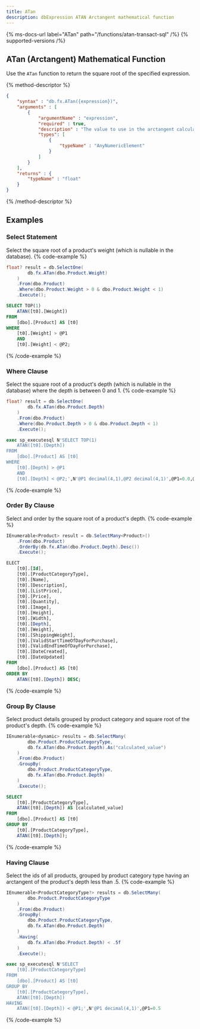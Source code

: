 ```yaml
---
title: ATan
description: dbExpression ATAN Arctangent mathematical function
---
```


{% ms-docs-url label="ATan" path="/functions/atan-transact-sql" /%}
{% supported-versions /%}

## ATan (Arctangent) Mathematical Function

Use the `ATan` function to return the square root of the specified expression.

{% method-descriptor %}
```json
{
    "syntax" : "db.fx.ATan({expression})",
    "arguments" : [
        {
            "argumentName" : "expression",
            "required" : true, 
            "description" : "The value to use in the arctangent calculation.",
            "types": [
                { 
                    "typeName" : "AnyNumericElement"
                }
            ]
        }
    ],
	"returns" : {
		"typeName" : "float"
	}
}
```
{% /method-descriptor %}

## Examples
### Select Statement
Select the square root of a product's weight (which is nullable in the database).
{% code-example %}
```csharp
float? result = db.SelectOne(
        db.fx.ATan(dbo.Product.Weight)
    )
    .From(dbo.Product)
    .Where(dbo.Product.Weight > 0 & dbo.Product.Weight < 1)
    .Execute();
```
```sql
SELECT TOP(1)
    ATAN([t0].[Weight])
FROM
    [dbo].[Product] AS [t0]
WHERE
    [t0].[Weight] > @P1
    AND
    [t0].[Weight] < @P2;
```
{% /code-example %}

### Where Clause
Select the square root of a product's depth (which is nullable in the database) where the depth is between 0 and 1.
{% code-example %}
```csharp
float? result = db.SelectOne(
        db.fx.ATan(dbo.Product.Depth)
    )
    .From(dbo.Product)
    .Where(dbo.Product.Depth > 0 & dbo.Product.Depth < 1)
    .Execute();
```
```sql
exec sp_executesql N'SELECT TOP(1)
    ATAN([t0].[Depth])
FROM
    [dbo].[Product] AS [t0]
WHERE
    [t0].[Depth] > @P1
    AND
    [t0].[Depth] < @P2;',N'@P1 decimal(4,1),@P2 decimal(4,1)',@P1=0.0,@P2=1.0
```
{% /code-example %}

### Order By Clause
Select and order by the square root of a product's depth.
{% code-example %}
```csharp
IEnumerable<Product> result = db.SelectMany<Product>()
    .From(dbo.Product)
    .OrderBy(db.fx.ATan(dbo.Product.Depth).Desc())
    .Execute();
```
```sql
ELECT
    [t0].[Id],
    [t0].[ProductCategoryType],
    [t0].[Name],
    [t0].[Description],
    [t0].[ListPrice],
    [t0].[Price],
    [t0].[Quantity],
    [t0].[Image],
    [t0].[Height],
    [t0].[Width],
    [t0].[Depth],
    [t0].[Weight],
    [t0].[ShippingWeight],
    [t0].[ValidStartTimeOfDayForPurchase],
    [t0].[ValidEndTimeOfDayForPurchase],
    [t0].[DateCreated],
    [t0].[DateUpdated]
FROM
    [dbo].[Product] AS [t0]
ORDER BY
    ATAN([t0].[Depth]) DESC;
```
{% /code-example %}

### Group By Clause
Select product details grouped by product
category and square root of the product's depth.
{% code-example %}
```csharp
IEnumerable<dynamic> results = db.SelectMany(
        dbo.Product.ProductCategoryType,
        db.fx.ATan(dbo.Product.Depth).As("calculated_value")
    )
    .From(dbo.Product)
    .GroupBy(
        dbo.Product.ProductCategoryType,
        db.fx.ATan(dbo.Product.Depth)
    )
    .Execute();
```
```sql
SELECT
    [t0].[ProductCategoryType],
    ATAN([t0].[Depth]) AS [calculated_value]
FROM
    [dbo].[Product] AS [t0]
GROUP BY
    [t0].[ProductCategoryType],
    ATAN([t0].[Depth]);
```
{% /code-example %}

### Having Clause
Select the ids of all products, grouped by product
category type having an arctangent of the product's depth less than .5.
{% code-example %}
```csharp
IEnumerable<ProductCategoryType?> results = db.SelectMany(
        dbo.Product.ProductCategoryType
    )
    .From(dbo.Product)
    .GroupBy(
        dbo.Product.ProductCategoryType,
        db.fx.ATan(dbo.Product.Depth)
    )
    .Having(
        db.fx.ATan(dbo.Product.Depth) < .5f
    )
    .Execute();
```
```sql
exec sp_executesql N'SELECT
    [t0].[ProductCategoryType]
FROM
    [dbo].[Product] AS [t0]
GROUP BY
    [t0].[ProductCategoryType],
    ATAN([t0].[Depth])
HAVING
    ATAN([t0].[Depth]) < @P1;',N'@P1 decimal(4,1)',@P1=0.5
```
{% /code-example %}
